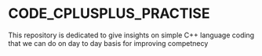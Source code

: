 # CODE_CPLUSPLUS_PRACTISE
This repository is dedicated to give insights on simple C++ language coding that we can do on day to day basis for improving competnecy
